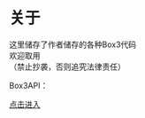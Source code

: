 <h1>关于</h1>
<p>这里储存了作者储存的各种Box3代码<br>欢迎取用<br>（禁止抄袭，否则追究法律责任）</p>
<p>Box3API：<p>
<a href="https://docs.box3.codemao.cn/">点击进入</a>
